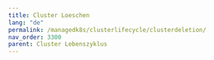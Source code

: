 ```yaml
---
title: Cluster Loeschen
lang: "de"
permalink: /managedk8s/clusterlifecycle/clusterdeletion/
nav_order: 3300
parent: Cluster Lebenszyklus
---
```

